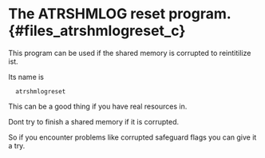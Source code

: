 The ATRSHMLOG reset program.  {#files_atrshmlogreset_c}
====================================

This program can be used if the shared memory is
corrupted to reintitilize ist.

Its name is

      atrshmlogreset

This can be a good thing if you have real resources in.

Dont try to finish a shared memory if it is corrupted.

So if you encounter problems like corrupted safeguard
flags you can give it a try.
